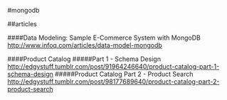 #mongodb


##articles

####Data Modeling: Sample E-Commerce System with MongoDB
http://www.infoq.com/articles/data-model-mongodb

####Product Catalog
#####Part 1 - Schema Design
http://edgystuff.tumblr.com/post/91964246640/product-catalog-part-1-schema-design
#####Product Catalog Part 2 - Product Search
http://edgystuff.tumblr.com/post/98177689640/product-catalog-part-2-product-search
